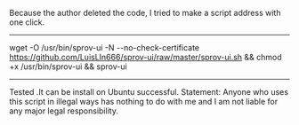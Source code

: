 Because the author deleted the code, I tried to make a script address with one click.
______________________________________________________________________________
wget -O /usr/bin/sprov-ui -N --no-check-certificate https://github.com/LuisLIn666/sprov-ui/raw/master/sprov-ui.sh && chmod +x /usr/bin/sprov-ui && sprov-ui
______________________________________
Tested .It can be install on Ubuntu successful.
Statement: Anyone who uses this script in illegal ways has nothing to do with me and I am not liable for any major legal responsibility.
